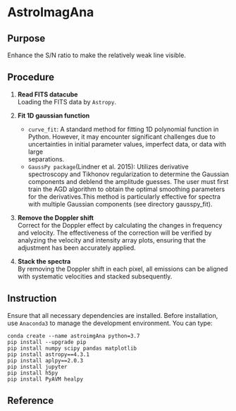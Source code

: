 # AstroImagAna
## Purpose
Enhance the S/N ratio to make the relatively weak line visible.

## Procedure
1. **Read FITS datacube**    
    Loading the FITS data by `Astropy`.
2. **Fit 1D gaussian function**   
    - `curve_fit`: A standard method for fitting 1D polynomial function in Python. However, it may encounter significant challenges due to uncertainties in initial parameter values, imperfect data, or data with large     
 separations.
    - `GaussPy package`(Lindner et al. 2015): Utilizes derivative spectroscopy and Tikhonov regularization to determine the Gaussian components and deblend the amplitude guesses. The user must first train the AGD algorithm to obtain the optimal smoothing parameters for the derivatives.This method is particularly effective for spectra with multiple Gaussian components (see directory gausspy_fit).

3. **Remove the Doppler shift**   
    Correct for the Doppler effect by calculating the changes in frequency and velocity. The effectiveness of the correction will be verified by analyzing the velocity and intensity array plots, ensuring that the adjustment has been accurately applied.
4. **Stack the spectra**   
    By removing the Doppler shift in each pixel, all emissions can be aligned with systematic velocities and stacked subsequently.


## Instruction
Ensure that all necessary dependencies are installed. Before installation, use `Anaconda3` to manage the development environment. You can type:   
```
conda create --name astroimgAna python=3.7        
pip install --upgrade pip      
pip install numpy scipy pandas matplotlib   
pip install astropy==4.3.1   
pip install aplpy==2.0.3     
pip install jupyter   
pip install h5py   
pip install PyAVM healpy
```   

   

## Reference
